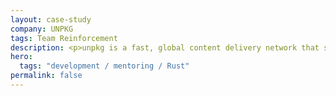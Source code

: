 ```yaml
---
layout: case-study
company: UNPKG
tags: Team Reinforcement
description: <p>unpkg is a fast, global content delivery network that serves files from any npm package directly via URL.</p><p>Mainmatter developed a prototype for a Rust-based rewrite of the service, laying the groundwork for a more stable and performant future. We delivered a working prototype, a detailed roadmap for completing the migration, and guidance for the maintainers.</p>
hero:
  tags: "development / mentoring / Rust"
permalink: false
---
```

